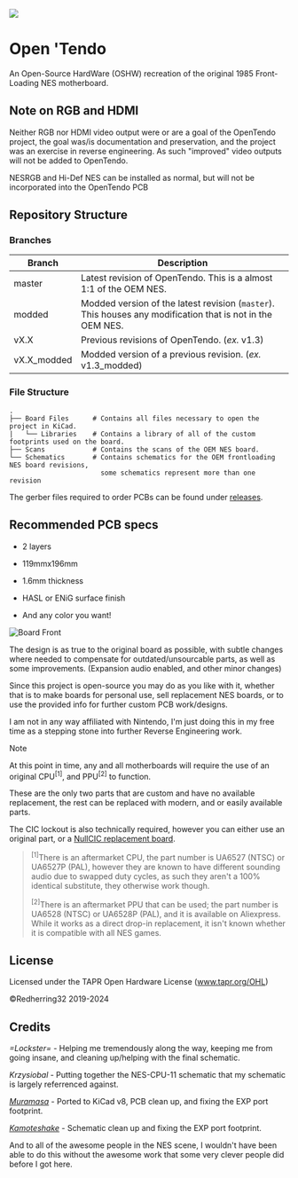 [![](https://dcbadge.limes.pink/api/server/https://discord.gg/XFrcBYFdBN?style=flat)](https://discord.gg/XFrcBYFdBN)

# Open 'Tendo
An Open-Source HardWare (OSHW) recreation of the original 1985 Front-Loading NES motherboard.

## Note on RGB and HDMI

Neither RGB nor HDMI video output were or are a goal of the OpenTendo project, the goal was/is documentation and preservation, and the project was an exercise in reverse engineering. As such "improved" video outputs will not be added to OpenTendo.

NESRGB and Hi-Def NES can be installed as normal, but will not be incorporated into the OpenTendo PCB

## Repository Structure
### Branches
| Branch | Description |
| ------ | ----------- |
| master | Latest revision of OpenTendo. This is a almost 1:1 of the OEM NES. |
| modded | Modded version of the latest revision (`master`). This houses any modification that is not in the OEM NES. |
| vX.X | Previous revisions of OpenTendo. (*ex.* v1.3) |
| vX.X_modded | Modded version of a previous revision. (*ex.* v1.3_modded) |

### File Structure
```
.
├── Board Files      # Contains all files necessary to open the project in KiCad.
|   └── Libraries    # Contains a library of all of the custom footprints used on the board.
├── Scans            # Contains the scans of the OEM NES board.
└── Schematics       # Contains schematics for the OEM frontloading NES board revisions,
                       some schematics represent more than one revision
```

The gerber files required to order PCBs can be found under [releases](https://github.com/Redherring32/OpenTendo/releases).

## Recommended PCB specs
* 2 layers

* 119mmx196mm

* 1.6mm thickness

* HASL or ENiG surface finish

* And any color you want!

![Board Front](https://i.imgur.com/yBy1h27.jpeg)

The design is as true to the original board as possible, with subtle changes where needed to compensate for outdated/unsourcable parts,
as well as some improvements. (Expansion audio enabled, and other minor changes)

Since this project is open-source you may do as you like with it, whether that is to make boards for personal use, sell replacement NES boards, or to use the provided info for further custom PCB work/designs.

I am not in any way affiliated with Nintendo, I'm just doing this in my free time as a stepping stone into further Reverse Engineering work.

>[!NOTE]
> At this point in time, any and all motherboards will require the use of an original CPU<sup>[1]</sup>, and PPU<sup>[2]</sup> to function.
  
These are the only two parts that are custom and have no available replacement, the rest can be replaced with modern, and or easily available parts.

The CIC lockout is also technically required, however you can either use an original part, or a [NullCIC replacement board](https://github.com/Redherring32/NullCIC).


><sup>[1]</sup>There is an aftermarket CPU, the part number is UA6527 (NTSC) or UA6527P (PAL), however they are known to have different sounding audio due to swapped duty cycles, as such they aren't a 100% identical substitute, they otherwise work though.
>
><sup>[2]</sup>There is an aftermarket PPU that can be used; the part number is UA6528 (NTSC) or UA6528P (PAL), and it is available on Aliexpress.
While it works as a direct drop-in replacement, it isn't known whether it is compatible with all NES games.


## License

Licensed under
the TAPR Open Hardware License (www.tapr.org/OHL)

©Redherring32 2019-2024


## Credits
*=Lockster=* - Helping me tremendously along the way, keeping me from going insane, and cleaning up/helping with the final schematic. 


*Krzysiobal* - Putting together the NES-CPU-11 schematic that my schematic is largely referrenced against.

*[Muramasa](https://github.com/muramasatheninja)* - Ported to KiCad v8, PCB clean up, and fixing the EXP port footprint.

*[Kamoteshake](https://github.com/kamoteshake)* - Schematic clean up and fixing the EXP port footprint.

And to all of the awesome people in the NES scene, I wouldn't have been able to do this without the awesome work that some very clever people did before I got here. 


